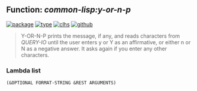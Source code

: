 ## Function: ***common-lisp:y-or-n-p***
[![package](https://img.shields.io/badge/Package-COMMON--LISP-5f9ea0.svg?style=social&colorA=999999)](../) [![type](https://img.shields.io/badge/Type-Function-5f9ea0.svg?style=social&colorA=999999)](../#function) [![clhs](https://img.shields.io/badge/CLHS-Y--OR--N--P-5f9ea0.svg?style=social&colorA=999999)](http://www.lispworks.com/documentation/HyperSpec/Body/f_y_or_n.htm) [![github](https://img.shields.io/badge/GitHub-View_the_source-5f9ea0.svg?style=social&colorA=999999&logo=github)](https://github.com/sbcl/sbcl/blob/master/src/code/query.lisp/) 

> Y-OR-N-P prints the message, if any, and reads characters from
> *QUERY-IO* until the user enters y or Y as an affirmative, or either
> n or N as a negative answer. It asks again if you enter any other
> characters.

### Lambda list
```
(&OPTIONAL FORMAT-STRING &REST ARGUMENTS)
```
